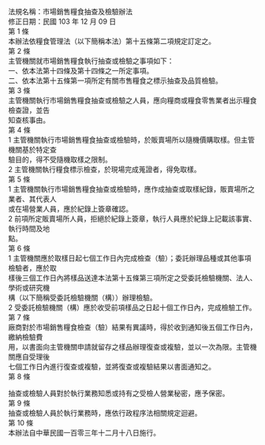 法規名稱：市場銷售糧食抽查及檢驗辦法  
修正日期：民國 103 年 12 月 09 日  
第 1 條  
本辦法依糧食管理法（以下簡稱本法）第十五條第二項規定訂定之。  
第 2 條  
主管機關就市場銷售糧食執行抽查或檢驗之事項如下：  
一、依本法第十四條及第十四條之一所定事項。  
二、依本法第十五條第一項所定有關市售糧食之標示抽查及品質檢驗。  
第 3 條  
主管機關執行市場銷售糧食抽查或檢驗之人員，應向糧商或糧食零售業者出示糧食檢查證，並告  
知查核事由。  
第 4 條  
1 主管機關執行市場銷售糧食抽查或檢驗時，於販賣場所以隨機價購取樣。但主管機關基於特定查  
驗目的，得不受隨機取樣之限制。  
2 主管機關執行糧食標示檢查，於現場完成蒐證者，得免取樣。  
第 5 條  
1 主管機關執行市場銷售糧食抽查或檢驗時，應作成抽查或取樣紀錄，販賣場所之業者、其代表人  
或在場營業人員，應於紀錄上簽章確認。  
2 前項所定販賣場所人員，拒絕於紀錄上簽章，執行人員應於紀錄上記載該事實、執行時間及地  
點。  
第 6 條  
1 主管機關應於取樣日起七個工作日內完成檢查（驗）；委託辦理品種或其他事項檢驗者，應於取  
樣後三個工作日內將樣品送達本法第十五條第三項所定之受委託檢驗機關、法人、學術或研究機  
構（以下簡稱受委託檢驗機關（構））辦理檢驗。  
2 受委託檢驗機關（構）應於收受前項樣品之日起十個工作日內，完成檢驗工作。  
第 7 條  
廠商對於市場銷售糧食檢查（驗）結果有異議時，得於收到通知後五個工作日內，繳納檢驗費  
用，以書面向主管機關申請就留存之樣品辦理復查或複驗，並以一次為限。主管機關應自受理後  
七個工作日內進行復查或複驗，並將復查或複驗結果以書面通知之。  
第 8 條  


抽查或檢驗人員對於執行業務知悉或持有之受檢人營業秘密，應予保密。  
第 9 條  
抽查或檢驗人員於執行業務時，應依行政程序法相關規定迴避。  
第 10 條  
本辦法自中華民國一百零三年十二月十八日施行。  


